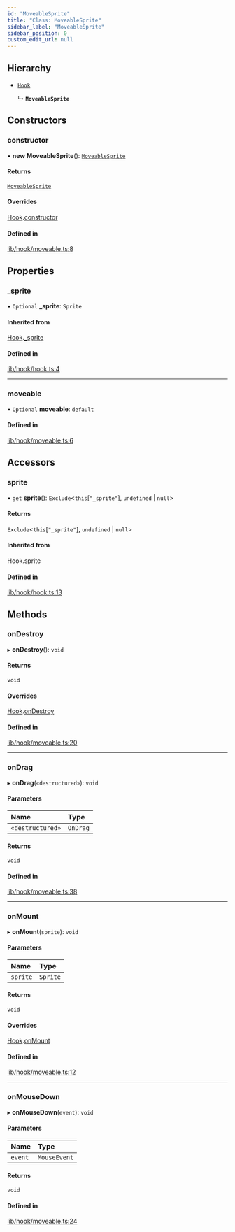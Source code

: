 ```yaml
---
id: "MoveableSprite"
title: "Class: MoveableSprite"
sidebar_label: "MoveableSprite"
sidebar_position: 0
custom_edit_url: null
---
```


## Hierarchy

- [`Hook`](Hook.md)

  ↳ **`MoveableSprite`**

## Constructors

### constructor

• **new MoveableSprite**(): [`MoveableSprite`](MoveableSprite.md)

#### Returns

[`MoveableSprite`](MoveableSprite.md)

#### Overrides

[Hook](Hook.md).[constructor](Hook.md#constructor)

#### Defined in

[lib/hook/moveable.ts:8](https://github.com/rycont/stadium/blob/85a354b/lib/hook/moveable.ts#L8)

## Properties

### \_sprite

• `Optional` **\_sprite**: `Sprite`

#### Inherited from

[Hook](Hook.md).[_sprite](Hook.md#_sprite)

#### Defined in

[lib/hook/hook.ts:4](https://github.com/rycont/stadium/blob/85a354b/lib/hook/hook.ts#L4)

___

### moveable

• `Optional` **moveable**: `default`

#### Defined in

[lib/hook/moveable.ts:6](https://github.com/rycont/stadium/blob/85a354b/lib/hook/moveable.ts#L6)

## Accessors

### sprite

• `get` **sprite**(): `Exclude`\<`this`[``"_sprite"``], `undefined` \| ``null``\>

#### Returns

`Exclude`\<`this`[``"_sprite"``], `undefined` \| ``null``\>

#### Inherited from

Hook.sprite

#### Defined in

[lib/hook/hook.ts:13](https://github.com/rycont/stadium/blob/85a354b/lib/hook/hook.ts#L13)

## Methods

### onDestroy

▸ **onDestroy**(): `void`

#### Returns

`void`

#### Overrides

[Hook](Hook.md).[onDestroy](Hook.md#ondestroy)

#### Defined in

[lib/hook/moveable.ts:20](https://github.com/rycont/stadium/blob/85a354b/lib/hook/moveable.ts#L20)

___

### onDrag

▸ **onDrag**(`«destructured»`): `void`

#### Parameters

| Name | Type |
| :------ | :------ |
| `«destructured»` | `OnDrag` |

#### Returns

`void`

#### Defined in

[lib/hook/moveable.ts:38](https://github.com/rycont/stadium/blob/85a354b/lib/hook/moveable.ts#L38)

___

### onMount

▸ **onMount**(`sprite`): `void`

#### Parameters

| Name | Type |
| :------ | :------ |
| `sprite` | `Sprite` |

#### Returns

`void`

#### Overrides

[Hook](Hook.md).[onMount](Hook.md#onmount)

#### Defined in

[lib/hook/moveable.ts:12](https://github.com/rycont/stadium/blob/85a354b/lib/hook/moveable.ts#L12)

___

### onMouseDown

▸ **onMouseDown**(`event`): `void`

#### Parameters

| Name | Type |
| :------ | :------ |
| `event` | `MouseEvent` |

#### Returns

`void`

#### Defined in

[lib/hook/moveable.ts:24](https://github.com/rycont/stadium/blob/85a354b/lib/hook/moveable.ts#L24)
